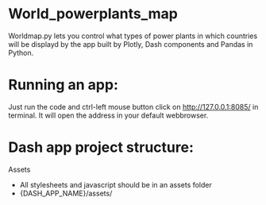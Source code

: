 # World_powerplants_map
Worldmap.py lets you control what types of power plants in which countries will be displayd by the app built by Plotly, Dash components and Pandas in Python.

# Running an app:
Just run the code and ctrl-left mouse button click on http://127.0.0.1:8085/ in terminal. It will open the address in your default webbrowser.

# Dash app project structure:
Assets
- All stylesheets and javascript should be in an assets folder
- {DASH_APP_NAME}/assets/
